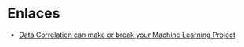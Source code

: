# Enlaces
* [Data Correlation can make or break your Machine Learning Project](https://medium.com/@csoham358/data-correlation-can-make-or-break-your-machine-learning-project-82ee11039cc9)
